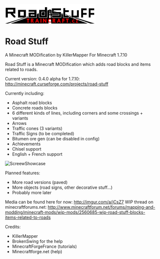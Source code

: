 ![Logo](https://github.com/Cronosus/roadstuff.TC.cz/blob/1.7.10/src/main/resources/assets/roadstuff/textures/gui/logo.png)
# Road Stuff
A Minecraft MODification by KillerMapper
For Minecraft 1.7.10


Road Stuff is a Minecraft MODification which adds road blocks and items related to roads.

Current version: 0.4.0 alpha for 1.7.10: http://minecraft.curseforge.com/projects/road-stuff

Currently including:
- Asphalt road blocks
- Concrete roads blocks
- 6 different kinds of lines, including corners and some crossings + variants
- Arrows
- Traffic cones (3 variants)
- Traffic Signs (to be completed)
- Bitumen ore gen (can be disabled in config)
- Achievements
- Chisel support
- English + French support

![ScreewShowcase](http://killermapper.net/roadstuffmod/RoadStuffScreenShowcase01.jpg)

Planned features:
- More road versions (paved)
- More objects (road signs, other decorative stuff...)
- Probably more later

Media can be found here for now: http://imgur.com/a/jCsZ7
WIP thread on minecraftforums.net:
http://www.minecraftforum.net/forums/mapping-and-modding/minecraft-mods/wip-mods/2560685-wip-road-stuff-blocks-items-related-to-roads

Credits:

- KillerMapper
- BrokenSwing for the help
- MinecraftForgeFrance (tutorials)
- Minecraftforge.net (help)
